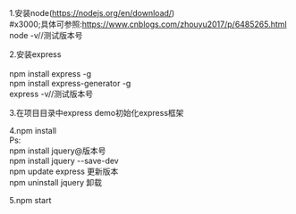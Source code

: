 1.安装node(https://nodejs.org/en/download/)<br />
  #x3000;具体可参照:https://www.cnblogs.com/zhouyu2017/p/6485265.html<br />
  node -v//测试版本号

2.安装express<br /><br />
  npm install express -g<br />
  npm install express-generator -g<br />
  express -v//测试版本号
  
3.在项目目录中express demo初始化express框架

4.npm install
<br />
Ps: <br />
  npm install jquery@版本号<br />
  npm install jquery --save-dev<br />
  npm update express 更新版本<br />
  npm uninstall jquery 卸载

5.npm start
